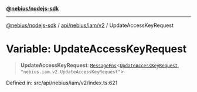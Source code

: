 [**@nebius/nodejs-sdk**](../../../../../README.md)

---

[@nebius/nodejs-sdk](../../../../../README.md) / [api/nebius/iam/v2](../README.md) / UpdateAccessKeyRequest

# Variable: UpdateAccessKeyRequest

> **UpdateAccessKeyRequest**: [`MessageFns`](../../../../../runtime/protos/core/interfaces/MessageFns.md)\<[`UpdateAccessKeyRequest`](../interfaces/UpdateAccessKeyRequest.md), `"nebius.iam.v2.UpdateAccessKeyRequest"`\>

Defined in: src/api/nebius/iam/v2/index.ts:621
